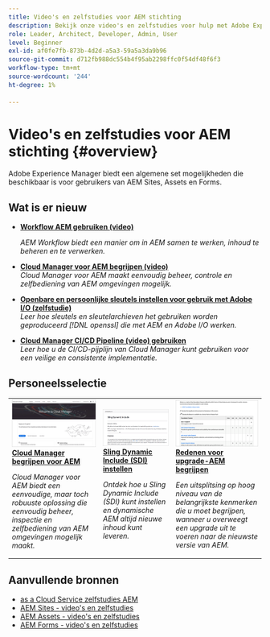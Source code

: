 ```yaml
---
title: Video's en zelfstudies voor AEM stichting
description: Bekijk onze video's en zelfstudies voor hulp met Adobe Experience Manager Foundation.
role: Leader, Architect, Developer, Admin, User
level: Beginner
exl-id: af0fe7fb-873b-4d2d-a5a3-59a5a3da9b96
source-git-commit: d712fb988dc554b4f95ab2298ffc0f54df48f6f3
workflow-type: tm+mt
source-wordcount: '244'
ht-degree: 1%

---
```


# Video&#39;s en zelfstudies voor AEM stichting {#overview}

Adobe Experience Manager biedt een algemene set mogelijkheden die beschikbaar is voor gebruikers van AEM Sites, Assets en Forms.

<div id="whats-new-section">

## Wat is er nieuw

* **[Workflow AEM gebruiken (video)](./workflow/use-workflow.md)**

   *AEM Workflow biedt een manier om in AEM samen te werken, inhoud te beheren en te verwerken.*

* **[Cloud Manager voor AEM begrijpen (video)](./cloud-manager/understand-cloud-manager-for-aem.md)**\
   *Cloud Manager voor AEM maakt eenvoudig beheer, controle en zelfbediening van AEM omgevingen mogelijk.*

* **[Openbare en persoonlijke sleutels instellen voor gebruik met Adobe I/O (zelfstudie)](./authentication/set-up-public-private-keys-for-use-with-aem-and-adobe-io.md)**\
   *Leer hoe sleutels en sleutelarchieven het gebruiken worden geproduceerd [!DNL openssl] die met AEM en Adobe I/O werken.*

* **[Cloud Manager CI/CD Pipeline (video) gebruiken](./cloud-manager/use-the-cicd-pipeline-in-cloud-manager-for-aem.md)**\
   *Leer hoe u de CI/CD-pijplijn van Cloud Manager kunt gebruiken voor een veilige en consistente implementatie.*

</div>

<div id="recs-overview-body-1"></div>
<div id="recs-overview-body-2"></div>
<div id="recs-overview-body-3"></div>
<div id="recs-overview-body-4"></div>
<div id="recs-overview-body-5"></div>
<div id="recs-overview-body-6"></div>

<div id="staff-picks-section">

## Personeelsselectie

<table>
<tr>
  <td>
    <a href="./cloud-manager/understand-cloud-manager-for-aem.md">
    <img alt="Cloud Manager begrijpen voor AEM" src="./cloud-manager/assets/understand-cloud-manager-for-aem/thumbnail.png" />
    </a>
    <div>
     <a href="./cloud-manager/understand-cloud-manager-for-aem.md">
    <strong>Cloud Manager begrijpen voor AEM</strong>
    </a>
    </div>
    <p>
    <em>Cloud Manager voor AEM biedt een eenvoudige, maar toch robuuste oplossing die eenvoudig beheer, inspectie en zelfbediening van AEM omgevingen mogelijk maakt.</em>
    <p>
  </td>
   <td>
    <a href="./development/set-up-sling-dynamic-include.md">
    <img alt="Sling Dynamic Include (SDI) instellen" src="./development/assets/set-up-sling-dynamic-include/thumbnail.png" />
    </a>
     <div>
     <a href="./development/set-up-sling-dynamic-include.md">
    <strong>Sling Dynamic Include (SDI) instellen</strong>
    </a>
    </div>
    <p>
    <em>Ontdek hoe u Sling Dynamic Include (SDI) kunt instellen en dynamische AEM altijd nieuwe inhoud kunt leveren.</em>
    <p>
  </td>
  <td>
    <a href="./administration/understand-reasons-to-upgrade.md">
    <img alt="Redenen voor upgrade-AEM begrijpen" src="./administration/assets/understand-reasons-to-upgrade/thumbnail.png" />
    </a>
    <div>
    <a href="./administration/understand-reasons-to-upgrade.md">
    <strong>Redenen voor upgrade-AEM begrijpen</strong>
    </a>
    </div>
    <p>
    <em>Een uitsplitsing op hoog niveau van de belangrijkste kenmerken die u moet begrijpen, wanneer u overweegt een upgrade uit te voeren naar de nieuwste versie van AEM.</em>
    </p>
  </td>
</tr>
</table>

</div>

## Aanvullende bronnen

* [as a Cloud Service zelfstudies AEM](/help/cloud-service/overview.md)
* [AEM Sites - video&#39;s en zelfstudies](/help/sites/overview.md)
* [AEM Assets - video&#39;s en zelfstudies](/help/assets/overview.md)
* [AEM Forms - video&#39;s en zelfstudies](/help/forms/overview.md)
